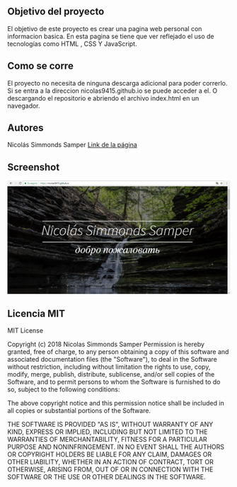 
## Objetivo del proyecto
El objetivo de este proyecto es crear una pagina web personal con informacion basica. En esta pagina se tiene que ver reflejado el uso de tecnologías como HTML , CSS Y JavaScript.

## Como se corre
El proyecto no necesita de ninguna descarga adicional para poder correrlo. Si se entra a la direccion nicolas9415.github.io se puede acceder a el. O descargando el repositorio e abriendo el archivo index.html en un navegador.

## Autores
Nicolás Simmonds Samper
[Link de la página](https://nicolas9415.github.io)

## Screenshot
![Foto de la pagina](https://raw.githubusercontent.com/Nicolas9415/Nicolas9415.github.io/master/Captura.PNG)

## Licencia MIT
MIT License

Copyright (c) 2018 Nicolas Simmonds Samper Permission is hereby granted, free of charge, to any person obtaining a copy
of this software and associated documentation files (the "Software"), to deal
in the Software without restriction, including without limitation the rights
to use, copy, modify, merge, publish, distribute, sublicense, and/or sell
copies of the Software, and to permit persons to whom the Software is
furnished to do so, subject to the following conditions:

The above copyright notice and this permission notice shall be included in all
copies or substantial portions of the Software.

THE SOFTWARE IS PROVIDED "AS IS", WITHOUT WARRANTY OF ANY KIND, EXPRESS OR
IMPLIED, INCLUDING BUT NOT LIMITED TO THE WARRANTIES OF MERCHANTABILITY,
FITNESS FOR A PARTICULAR PURPOSE AND NONINFRINGEMENT. IN NO EVENT SHALL THE
AUTHORS OR COPYRIGHT HOLDERS BE LIABLE FOR ANY CLAIM, DAMAGES OR OTHER
LIABILITY, WHETHER IN AN ACTION OF CONTRACT, TORT OR OTHERWISE, ARISING FROM,
OUT OF OR IN CONNECTION WITH THE SOFTWARE OR THE USE OR OTHER DEALINGS IN THE
SOFTWARE.



